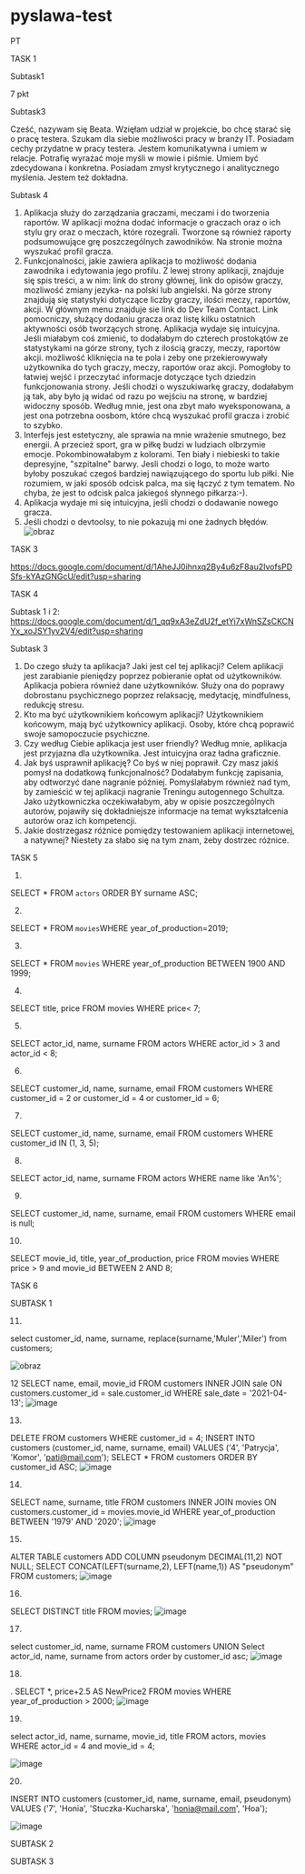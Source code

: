 # pyslawa-test
PT

TASK 1


Subtask1

7 pkt


Subtask3 

Cześć, nazywam się Beata. Wzięłam udział w projekcie, bo chcę starać się o pracę testera. Szukam dla siebie możliwości pracy w branży IT. Posiadam cechy przydatne w  pracy testera. Jestem komunikatywna i umiem w relacje. Potrafię wyrażać moje myśli w mowie i piśmie. Umiem być zdecydowana i konkretna. Posiadam zmysł krytycznego i analitycznego myślenia. Jestem też dokładna.


Subtask 4

1. Aplikacja służy do zarządzania graczami, meczami i do tworzenia raportów. W aplikacji można dodać informacje o graczach oraz o ich stylu gry oraz o meczach, które rozegrali. Tworzone są również raporty podsumowujące grę poszczególnych zawodników. Na stronie można wyszukać profil gracza.
2. Funkcjonalności, jakie zawiera aplikacja to możliwość dodania zawodnika i edytowania jego profilu. Z lewej strony aplikacji, znajduje się spis treści, a w nim: link do strony głównej, link do opisów graczy, mozliwość zmiany jezyka- na polski lub angielski. Na górze strony znajdują się statystyki dotyczące liczby graczy, ilości meczy, raportów, akcji. W głównym menu znajduje sie link do Dev Team Contact. Link pomocniczy, służący dodaniu gracza oraz listę kilku ostatnich aktywności osób tworzących stronę. Aplikacja wydaje się intuicyjna. Jeśli miałabym coś zmienić, to dodałabym do czterech prostokątów ze statystykami na górze strony, tych z ilością graczy, meczy, raportów akcji. możliwość kliknięcia na te pola i zeby one przekierowywały użytkownika do tych graczy, meczy, raportów oraz akcji. Pomogłoby to łatwiej wejść i przeczytać informacje dotyczące tych dziedzin funkcjonowania strony. Jeśli chodzi o wyszukiwarkę graczy, dodałabym ją tak, aby było ją widać od razu po wejściu na stronę, w bardziej widoczny sposób. Według mnie, jest ona zbyt mało wyeksponowana, a jest ona potrzebna oosbom, które chcą wyszukać profil gracza i zrobić to szybko. 
3. Interfejs jest estetyczny, ale sprawia na mnie wrażenie smutnego, bez energii. A przecież sport, gra w piłkę budzi w ludziach olbrzymie emocje. Pokombinowałabym z kolorami. Ten biały i niebieski to takie depresyjne, "szpitalne" barwy. Jesli chodzi o logo, to może warto byłoby poszukać czegoś bardziej nawiązującego do sportu lub piłki. Nie rozumiem, w jaki sposób odcisk palca, ma się łączyć z tym tematem. No chyba, że jest to odcisk palca jakiegoś słynnego piłkarza:-).
4. Aplikacja wydaje mi się intuicyjna, jeśli chodzi o dodawanie nowego gracza.
5. Jeśli chodzi o devtoolsy, to nie pokazują mi one żadnych błędów.![obraz](https://user-images.githubusercontent.com/122923764/213015402-3884fb73-e1de-4508-936e-8b2f3803c4ab.png)


TASK 3

https://docs.google.com/document/d/1AheJJ0ihnxq2By4u6zF8au2IvofsPDSfs-kYAzGNGcU/edit?usp=sharing



TASK 4

Subtask 1 i 2: https://docs.google.com/document/d/1_qq9xA3eZdU2f_etYi7xWnSZsCKCNYx_xoJSY1yv2V4/edit?usp=sharing


Subtask 3

1. Do czego służy ta aplikacja? Jaki jest cel tej aplikacji? Celem aplikacji jest zarabianie pieniędzy poprzez pobieranie opłat od użytkowników. Aplikacja pobiera również dane użytkowników. Służy ona do poprawy dobrostanu psychicznego poprzez relaksację, medytację, mindfulness, redukcję stresu.
2. Kto ma być użytkownikiem końcowym aplikacji? Użytkownikiem końcowym, mają być użytkownicy aplikacji. Osoby, które chcą poprawić swoje samopoczucie psychiczne.
3. Czy według Ciebie aplikacja jest user friendly? Według mnie, aplikacja jest przyjazna dla użytkownika. Jest intuicyjna oraz ładna graficznie.
4. Jak byś usprawnił aplikację? Co byś w niej poprawił. Czy masz jakiś pomysł na dodatkową funkcjonalność? Dodałabym funkcję zapisania, aby odtworzyć dane nagranie później. Pomyślałabym również nad tym, by zamieścić w tej aplikacji nagranie Treningu autogennego Schultza. Jako użytkowniczka oczekiwałabym, aby w opisie poszczególnych autorów, pojawiły się dokładniejsze informacje na temat wykształcenia autorów oraz ich kompetencji.
5. Jakie dostrzegasz różnice pomiędzy testowaniem aplikacji internetowej, a natywnej? Niestety za słabo się na tym znam, żeby dostrzec różnice.


TASK 5

1.
SELECT * FROM `actors` ORDER BY surname ASC; 

2.
SELECT * FROM `movies`WHERE year_of_production=2019;

3.
SELECT * FROM `movies` WHERE year_of_production BETWEEN 1900 AND 1999;

4.
SELECT  title, price
FROM movies
WHERE price< 7;

5.

SELECT  actor_id, name, surname
FROM actors
WHERE actor_id > 3 and actor_id < 8;

6.

SELECT customer_id, name, surname, email
FROM customers
WHERE customer_id = 2 or customer_id = 4 or customer_id = 6;

7.

SELECT customer_id, name, surname, email
FROM customers
WHERE customer_id IN (1, 3, 5);

8.

SELECT actor_id, name, surname
FROM actors
WHERE name like 'An%';

9.

SELECT customer_id, name, surname, email
FROM customers
WHERE email is null;

10.

SELECT  movie_id, title, year_of_production, price
FROM movies
WHERE price > 9 and movie_id BETWEEN 2 AND 8;


TASK 6

SUBTASK 1

11.

select customer_id, name, surname, replace(surname,'Muler','Miler') 
from customers;

![obraz](https://user-images.githubusercontent.com/122923764/220191720-f807a2aa-a1f2-4c14-8948-452baef9b4f0.png)

12
SELECT name, email, movie_id FROM customers INNER JOIN sale ON customers.customer_id = sale.customer_id WHERE sale_date = '2021-04-13';
![image](https://user-images.githubusercontent.com/122923764/220458759-81b5fc0d-c015-49dc-b387-3686eb2e7659.png)

13.
DELETE FROM customers
WHERE customer_id = 4;
INSERT INTO customers (customer_id, name, surname, email) VALUES ('4', 'Patrycja', 'Komor', 'pati@mail.com');
SELECT *
FROM customers
ORDER BY customer_id ASC;
![image](https://user-images.githubusercontent.com/122923764/220458996-4751431d-bf80-4cf5-adc8-9130d75cebad.png)

 
14.
SELECT name, surname, title FROM customers INNER JOIN movies ON customers.customer_id = movies.movie_id WHERE year_of_production BETWEEN '1979' AND '2020';
![image](https://user-images.githubusercontent.com/122923764/220459096-89002b71-0b8c-4a25-a286-38d11b3ee2f8.png)


15.
ALTER TABLE customers ADD COLUMN pseudonym DECIMAL(11,2) NOT NULL;
SELECT CONCAT(LEFT(surname,2), LEFT(name,1)) AS "pseudonym" FROM customers;
![image](https://user-images.githubusercontent.com/122923764/220459195-28cbff16-106c-45b3-b182-43c66c747d15.png)

 
16.
SELECT DISTINCT title FROM movies;
![image](https://user-images.githubusercontent.com/122923764/220459278-c1aff63f-a0b1-4041-862d-634e7fad3119.png)

 
17.
select customer_id, name, surname FROM customers UNION Select actor_id, name, surname from actors order by customer_id asc;
 ![image](https://user-images.githubusercontent.com/122923764/220459341-89b4f886-bb94-421f-a91b-4fc307792afa.png)



18.
. SELECT *, price+2.5 AS NewPrice2 FROM movies WHERE year_of_production > 2000;
![image](https://user-images.githubusercontent.com/122923764/220459422-2f3ef497-10a6-4be6-bf36-cc52beff2e76.png)

 

19.
select actor_id, name, surname, movie_id, title 
FROM actors, movies
WHERE actor_id = 4 and movie_id = 4;

![image](https://user-images.githubusercontent.com/122923764/220459531-15a932a4-1058-456e-a150-e18c78f52384.png)

 
20.
INSERT INTO customers (customer_id, name, surname, email, pseudonym) VALUES ('7', 'Honia', 'Stuczka-Kucharska', 'honia@mail.com', 'Hoa');

![image](https://user-images.githubusercontent.com/122923764/220459629-2bd14d8f-737f-4baf-ac57-56f8d71e73dc.png)


SUBTASK 2


SUBTASK 3
